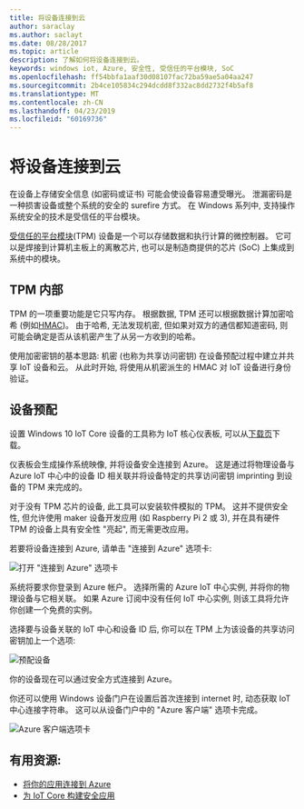 ```yaml
---
title: 将设备连接到云
author: saraclay
ms.author: saclayt
ms.date: 08/28/2017
ms.topic: article
description: 了解如何将设备连接到云。
keywords: windows iot, Azure, 安全性, 受信任的平台模块, SoC
ms.openlocfilehash: ff54bbfa1aaf30d08107fac72ba59ae5a04aa247
ms.sourcegitcommit: 2b4ce105834c294dcdd8f332ac8dd2732f4b5af8
ms.translationtype: MT
ms.contentlocale: zh-CN
ms.lasthandoff: 04/23/2019
ms.locfileid: "60169736"
---
```

# <a name="connect-your-device-to-the-cloud"></a>将设备连接到云

在设备上存储安全信息 (如密码或证书) 可能会使设备容易遭受曝光。 泄漏密码是一种损害设备或整个系统的安全的 surefire 方式。 在 Windows 系列中, 支持操作系统安全的技术是受信任的平台模块。

[受信任的平台模块](https://en.wikipedia.org/wiki/Trusted_Platform_Module)(TPM) 设备是一个可以存储数据和执行计算的微控制器。 它可以是焊接到计算机主板上的离散芯片, 也可以是制造商提供的芯片 (SoC) 上集成到系统中的模块。 

## <a name="inside-the-tpm"></a>TPM 内部 

TPM 的一项重要功能是它只写内存。 根据数据, TPM 还可以根据数据计算加密哈希 (例如[HMAC](https://en.wikipedia.org/wiki/Hash-based_message_authentication_code))。
由于哈希, 无法发现机密, 但如果对双方的通信都知道密码, 则可能会确定是否从该机密产生了从另一方收到的哈希。

使用加密密钥的基本思路: 机密 (也称为共享访问密钥) 在设备预配过程中建立并共享 IoT 设备和云。 从此时开始, 将使用从机密派生的 HMAC 对 IoT 设备进行身份验证。

## <a name="device-provisioning"></a>设备预配 

设置 Windows 10 IoT Core 设备的工具称为 IoT 核心仪表板, 可以从[下载页](http://go.microsoft.com/fwlink/?LinkID=708576)下载。

仪表板会生成操作系统映像, 并将设备安全连接到 Azure。 这是通过将物理设备与 Azure IoT 中心中的设备 ID 相关联并将设备特定的共享访问密钥 imprinting 到设备的 TPM 来完成的。 

对于没有 TPM 芯片的设备, 此工具可以安装软件模拟的 TPM。 这并不提供安全性, 但允许使用 maker 设备开发应用 (如 Raspberry Pi 2 或 3), 并在具有硬件 TPM 的设备上具有安全性 "亮起", 而无需更改应用。 

若要将设备连接到 Azure, 请单击 "连接到 Azure" 选项卡:

![打开 "连接到 Azure" 选项卡](../media/ConnectDeviceToCloud/Building_Secure_Apps_for_IoT_Core_Screen01.png)

系统将要求你登录到 Azure 帐户。 选择所需的 Azure IoT 中心实例, 并将你的物理设备与它相关联。 如果 Azure 订阅中没有任何 IoT 中心实例, 则该工具将允许你创建一个免费的实例。 

选择要与设备关联的 IoT 中心和设备 ID 后, 你可以在 TPM 上为该设备的共享访问密钥加上一个选项:

![预配设备](../media/ConnectDeviceToCloud/Building_Secure_Apps_for_IoT_Core_Screen02.png)

你的设备现在可以通过安全方式连接到 Azure。 

你还可以使用 Windows 设备门户在设置后首次连接到 internet 时, 动态获取 IoT 中心连接字符串。 这可以从设备门户中的 "Azure 客户端" 选项卡完成。

![Azure 客户端选项卡](../media/ConnectDeviceToCloud/azure-clients.png)

## <a name="helpful-resources"></a>有用资源:
* [将你的应用连接到 Azure](../connect-to-cloud/ConnectAppToCloud.md)
* [为 IoT Core 构建安全应用](https://blogs.windows.com/buildingapps/2016/07/20/building-secure-apps-for-windows-iot-core/#oqFLXiWIL1iCF8j9.97)
